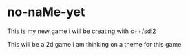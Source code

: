 # no-naMe-yet


This is my new game i will be creating with c++/sdl2

This will be a 2d game i am thinking on a theme for this game
